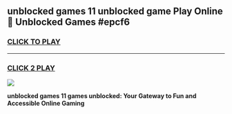
## unblocked games 11 unblocked game Play Online 👋 Unblocked Games #epcf6
<h3>
<a href="https://premium.freeplayer.one?title=unblocked_games_11&ref=21F">CLICK TO PLAY</a></h3>
<hr>

<h3>
<a href="https://premium.freeplayer.one?title=unblocked_games_11&ref=21F">CLICK 2 PLAY</a>
  
</h3>

<a href="https://premium.freeplayer.one?title=unblocked_games_11&ref=21F/"><img src="https://clearcache.store/games.png"></a>


**unblocked games 11 games unblocked: Your Gateway to Fun and Accessible Online Gaming**
